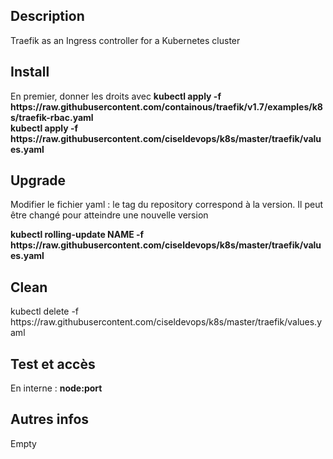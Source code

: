 <h2>Description</h2>
<p>Traefik as an Ingress controller for a Kubernetes cluster</p>
<h2>Install</h2>
<p>
En premier, donner les droits avec <b>kubectl apply -f https://raw.githubusercontent.com/containous/traefik/v1.7/examples/k8s/traefik-rbac.yaml</b> <br/>
<b>kubectl apply -f https://raw.githubusercontent.com/ciseldevops/k8s/master/traefik/values.yaml</b>
</p>

<h2>Upgrade</h2>
<p>Modifier le fichier yaml : le tag du repository correspond à la version. Il peut être changé pour atteindre une nouvelle version </br>
</p>
<p><b>
 kubectl rolling-update NAME -f https://raw.githubusercontent.com/ciseldevops/k8s/master/traefik/values.yaml </b> </br>
</p>

<h2>Clean</h2>
<p>kubectl delete -f https://raw.githubusercontent.com/ciseldevops/k8s/master/traefik/values.yaml</p>
<h2>Test et accès</h2>
<p>En interne : <b>node:port</b></p>

<h2>Autres infos</h2>
<p>Empty</p>
